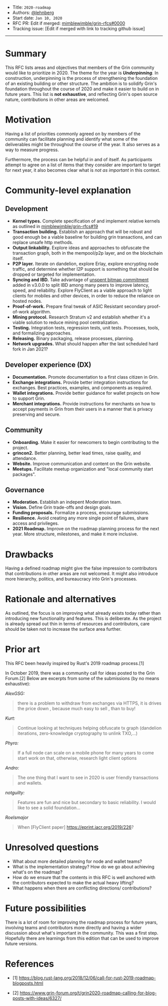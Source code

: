 - Title: `2020-roadmap`
- Authors: [@lehnberg](mailto:daniel.lehnberg@protonmail.com)
- Start date: `Jan 10, 2020`
- RFC PR: Edit if merged: [mimblewimble/grin-rfcs#0000](https://github.com/mimblewimble/grin-rfcs/pull/0000)
- Tracking issue: [Edit if merged with link to tracking github issue]

---

# Summary

[summary]: #summary

This RFC lists areas and objectives that members of the Grin community would like to prioritize in 2020. The theme for the year is _**Underpinning**_. In construction, underpinning is the process of strengthening the foundation of an existing building or other structure. The ambition is to solidify Grin's foundation throughout the course of 2020 and make it easier to build on in future years. This list is **not exhaustive**, and reflecting Grin's open source nature, contributions in other areas are welcomed.

# Motivation

[motivation]: #motivation

Having a list of priorities commonly agreed on by members of the community can facilitate planning and identify what some of the deliverables might be throughout the course of the year. It also serves as a way to measure progress.

Furthermore, the process can be helpful in and of itself. As participants attempt to agree on a list of items that they consider are important to target for next year, it also becomes clear what is _not as important_ in this context.

# Community-level explanation

[community-level-explanation]: #community-level-explanation

## Development

- **Kernel types.** Complete specification of and implement relative kernels as outlined in [mimblewimble/grin-rfcs#19](https://github.com/mimblewimble/grin-rfcs/pull/19)
- **Transaction building.** Establish an approach that will be robust and good enough be a viable baseline for building grin transactions, and can replace unsafe http methods.
- **Output linkability.** Explore ideas and approaches to obfuscate the transaction graph, both in the mempool/p2p layer, and on the blockchain itself.
- **P2P layer.** Iterate on dandelion, explore Erlay, explore encrypting node traffic, and determine whether I2P support is something that should be dropped or targeted for implementation.
- **Syncing and IBD.** Take advantage of [unspent bitmap commitment](https://github.com/mimblewimble/grin-rfcs/blob/master/text/0009-enable-faster-sync.md) added in v3.0.0 to split IBD among many peers to improve latency, speed, and reliability. Explore FlyClient as a viable approach to light clients for mobiles and other devices, in order to reduce the reliance on hosted nodes.
- **Proof-of-work.** Prepare final tweak of ASIC Resistant secondary proof-of-work algorithm.
- **Mining protocol.** Research Stratum v2 and establish whether it's a viable solution to reduce mining pool centralization.
- **Testing.** Integration tests, regression tests, unit tests. Processes, tools, and formalizing approaches.
- **Releasing.** Binary packaging, release processes, planning.
- **Network upgrades.** What should happen after the last scheduled hard fork in Jan 2021?

## Developer experience (DX)

- **Documentation.** Promote documentation to a first class citizen in Grin.
- **Exchange integrations.** Provide better integration instructions for exchanges. Best practices, examples, and components as required.
- **Wallet integrations.** Provide better guidance for wallet projects on how to support Grin.
- **Merchant integrations.** Provide instructions for merchants on how to accept payments in Grin from their users in a manner that is privacy preserving and secure.

## Community

- **Onboarding.** Make it easier for newcomers to begin contributing to the project.
- **grincon2.** Better planning, better lead times, raise quality, and attendance.
- **Website.** Improve communication and content on the Grin website.
- **Meetups.** Facilitate meetup organization and "local community start packages".

## Governance

- **Moderation.** Establish an indepent Moderation team.
- **Vision.** Define Grin trade-offs and design goals.
- **Funding proposals.** Formalize a process, encourage submissions.
- **Resilience.** Avoid creating any more single point of failures, share access and privileges.
- **2021 Roadmap.** Improve on the roadmap planning process for the next year. More structure, milestones, and make it more inclusive.

# Drawbacks

[drawbacks]: #drawbacks

Having a defined roadmap might give the false impression to contributors that contributions in other areas are not welcomed. It might also introduce more hierarchy, politics, and bureaucracy into Grin's processes.

# Rationale and alternatives

[rationale-and-alternatives]: #rationale-and-alternatives

As outlined, the focus is on improving what already exists today rather than introducing new functionality and features. This is deliberate. As the project is already spread out thin in terms of resources and contributors, care should be taken not to increase the surface area further.

# Prior art

[prior-art]: #prior-art

This RFC been heavily inspired by Rust's 2019 roadmap process.[1]

In October 2019, there was a community call for ideas posted to the Grin Forum.[2] Below are excerpts from some of the submissions (by no means exhaustive):

*AlexGSG:*
> there is a problem to withdraw from exchanges via HTTPS, it is drives the price down , because much easy to sell , than to buy!

*Kurt:*
> Continue looking at techniques helping obfuscate tx graph (dandelion iterations, zero-knowledge cryptography to unlink TXO,…)

*Phyro:*
> If a full node can scale on a mobile phone for many years to come start work on that, otherwise, research light client options

*Andro:*
> The one thing that I want to see in 2020 is user friendly transactions and wallets.

*notguilty:*
> Features are fun and nice but secondary to basic reliability. I would like to see a solid foundation...

*Roelsmajor*
> When [FlyClient paper] https://eprint.iacr.org/2019/226?


# Unresolved questions

[unresolved-questions]: #unresolved-questions

- What about more detailed planning for node and wallet teams?
- What is the implementation strategy? How do we go about achieving what's on the roadmap?
- How do we ensure that the contents in this RFC is well anchored with the contributors expected to make the actual heavy lifting?
- What happens when there are conflicting directions/ contributions?

# Future possibilities

[future-possibilities]: #future-possibilities

There is a lot of room for improving the roadmap process for future years, involving teams and contributors more directly and having a wider discussion about what's important in the community. This was a first step. Hopefully there are learnings from this edition that can be used to improve future versions.

# References

[references]: #references

- [1] https://blog.rust-lang.org/2018/12/06/call-for-rust-2019-roadmap-blogposts.html

- [2] https://www.grin-forum.org/t/grin2020-roadmap-calling-for-blog-posts-with-ideas/6327/
